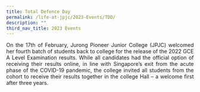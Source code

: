 ```yaml
---
title: Total Defence Day
permalink: /life-at-jpjc/2023-Events/TDD/
description: ""
third_nav_title: 2023 Events
---
```

<div align=justify>

<p>On the 17th of February, Jurong Pioneer Junior College (JPJC) welcomed her fourth batch of students back to college for the release of the 2022 GCE A Level Examination results. While all candidates had the official option of receiving their results online, in line with Singapore’s exit from the acute phase of the COVID-19 pandemic, the college invited all students from the cohort to receive their results together in the college Hall – a welcome first after three years.
</p>

